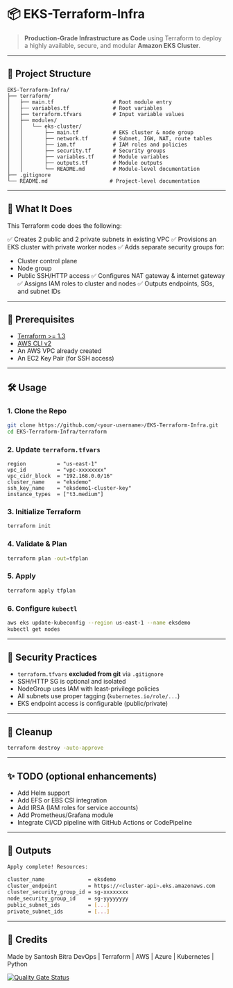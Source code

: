 # 📦 EKS-Terraform-Infra

> **Production-Grade Infrastructure as Code** using Terraform to deploy a highly available, secure, and modular **Amazon EKS Cluster**.

---

## 📁 Project Structure

```
EKS-Terraform-Infra/
├── terraform/
│   ├── main.tf                   # Root module entry
│   ├── variables.tf              # Root variables
│   ├── terraform.tfvars          # Input variable values
│   ├── modules/
│   │   └── eks-cluster/
│   │       ├── main.tf           # EKS cluster & node group
│   │       ├── network.tf        # Subnet, IGW, NAT, route tables
│   │       ├── iam.tf            # IAM roles and policies
│   │       ├── security.tf       # Security groups
│   │       ├── variables.tf      # Module variables
│   │       ├── outputs.tf        # Module outputs
│   │       └── README.md         # Module-level documentation
├── .gitignore
└── README.md                    # Project-level documentation
```

---

## 🚀 What It Does

This Terraform code does the following:

✅ Creates 2 public and 2 private subnets in existing VPC
✅ Provisions an EKS cluster with private worker nodes
✅ Adds separate security groups for:

* Cluster control plane
* Node group
* Public SSH/HTTP access
  ✅ Configures NAT gateway & internet gateway
  ✅ Assigns IAM roles to cluster and nodes
  ✅ Outputs endpoints, SGs, and subnet IDs

---

## 🧠 Prerequisites

* [Terraform >= 1.3](https://www.terraform.io/downloads.html)
* [AWS CLI v2](https://docs.aws.amazon.com/cli/latest/userguide/install-cliv2.html)
* An AWS VPC already created
* An EC2 Key Pair (for SSH access)

---

## 🛠️ Usage

### 1. Clone the Repo

```bash
git clone https://github.com/<your-username>/EKS-Terraform-Infra.git
cd EKS-Terraform-Infra/terraform
```

### 2. Update `terraform.tfvars`

```hcl
region          = "us-east-1"
vpc_id          = "vpc-xxxxxxxx"
vpc_cidr_block  = "192.168.0.0/16"
cluster_name    = "eksdemo"
ssh_key_name    = "eksdemo1-cluster-key"
instance_types  = ["t3.medium"]
```

### 3. Initialize Terraform

```bash
terraform init
```

### 4. Validate & Plan

```bash
terraform plan -out=tfplan
```

### 5. Apply

```bash
terraform apply tfplan
```

### 6. Configure `kubectl`

```bash
aws eks update-kubeconfig --region us-east-1 --name eksdemo
kubectl get nodes
```

---

## 🔐 Security Practices

* `terraform.tfvars` **excluded from git** via `.gitignore`
* SSH/HTTP SG is optional and isolated
* NodeGroup uses IAM with least-privilege policies
* All subnets use proper tagging (`kubernetes.io/role/...`)
* EKS endpoint access is configurable (public/private)

---

## 🧹 Cleanup

```bash
terraform destroy -auto-approve
```

---

## ✨ TODO (optional enhancements)

* Add Helm support
* Add EFS or EBS CSI integration
* Add IRSA (IAM roles for service accounts)
* Add Prometheus/Grafana module
* Integrate CI/CD pipeline with GitHub Actions or CodePipeline

---

## 📸 Outputs

```bash
Apply complete! Resources:

cluster_name              = eksdemo
cluster_endpoint          = https://<cluster-api>.eks.amazonaws.com
cluster_security_group_id = sg-xxxxxxxx
node_security_group_id    = sg-yyyyyyyy
public_subnet_ids         = [...]
private_subnet_ids        = [...]
```

---

## 🤝 Credits
Made by Santosh Bitra
DevOps | Terraform | AWS | Azure | Kubernetes | Python 


[![Quality Gate Status](https://sonarcloud.io/api/project_badges/measure?project=santosh-bitra_eks-cluster-productionGrade&metric=alert_status)](https://sonarcloud.io/summary/new_code?id=santosh-bitra_eks-cluster-productionGrade)